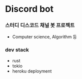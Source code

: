# Discord bot

### 스터디 디스코드 채널 봇 프로젝트

- Computer science, Algorithm 등

### dev stack

- rust
- tokio
- heroku deployment

